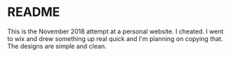 # README
This is the November 2018 attempt at a personal website. I cheated. I went to wix and drew something up real quick and I'm planning on copying that. The designs are simple and clean.